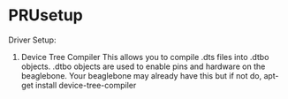# PRUsetup

Driver Setup:

1. Device Tree Compiler
  This allows you to compile .dts files into .dtbo objects. .dtbo objects are used to enable pins and hardware on the beaglebone. Your    beaglebone may already have this but if not do,
    apt-get install device-tree-compiler
